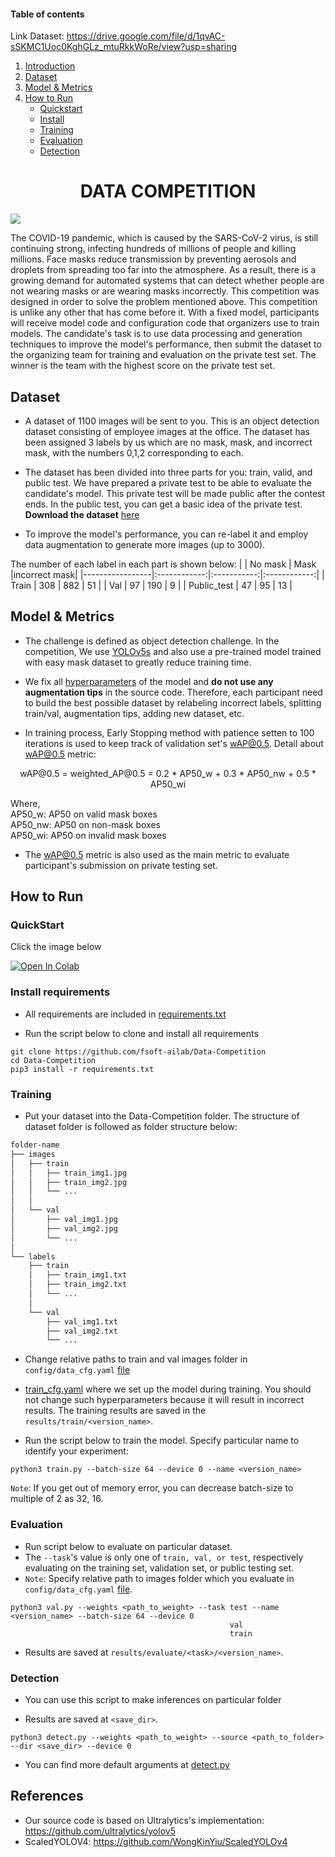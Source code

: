 #### Table of contents

Link Dataset: https://drive.google.com/file/d/1qvAC-sSKMC1Uoc0KghGLz_mtuRkkWoRe/view?usp=sharing


1. [Introduction](#introduction)
2. [Dataset](#dataset)
3. [Model & Metrics](#run)
4. [How to Run](#quickstart)
   - [Quickstart](#quickstart)
   - [Install](#install)
   - [Training](#training)
   - [Evaluation](#evaluation)
   - [Detection](#detection)


<p align="center">
  <h1 align="center", id="introduction">DATA COMPETITION</h1></p>
  
![](https://drive.google.com/uc?export=view&id=1DEpMpgsX-MU3-de4Gqoa7Nk3VD12_Vwk)
 
The COVID-19 pandemic, which is caused by the SARS-CoV-2 virus, is still continuing strong, infecting hundreds of millions of people and killing millions. Face masks reduce transmission by preventing aerosols and droplets from spreading too far into the atmosphere. As a result, there is a growing demand for automated systems that can detect whether people are not wearing masks or are wearing masks incorrectly. This competition was designed in order to solve the problem mentioned above. This competition is unlike any other that has come before it. With a fixed model, participants will receive model code and configuration code that organizers use to train models. The candidate's task is to use data processing and generation techniques to improve the model's performance, then submit the dataset to the organizing team for training and evaluation on the private test set. The winner is the team with the highest score on the private test set.

## Dataset<a name="dataset"></a>
* A dataset of 1100 images will be sent to you. This is an object detection dataset consisting of employee images at the office. 
The dataset has been assigned 3 labels by us which are no mask, mask, and incorrect mask, with the numbers 0,1,2 corresponding to each.

* The dataset has been divided into three parts for you: train, valid, and public test. We have prepared a private test to be able to evaluate the candidate's model. 
This private test will be made public after the contest ends. In the public test, you can get a basic idea of the private test. **Download the dataset** [here](https://drive.google.com/file/d/1wiu8nb7zFu9gxJRKlhs9lWO7ZyN_Tssh/view?usp=sharing)

* To improve the model's performance, you can re-label it and employ data augmentation to generate more images (up to 3000).

The number of each label in each part is shown below:
|                 |    No mask   |     Mask    |incorrect mask| 
|-----------------|:------------:|:-----------:|:------------:|
|      Train      |      308     |     882     |      51      |
|       Val       |      97      |     190     |      9       |
|   Public_test   |      47      |     95      |      13      |

## Model & Metrics <a name="model"></a>
* The challenge is defined as object detection challenge. In the competition,
We use [YOLOv5s](https://github.com/ultralytics/yolov5/releases) and also use a pre-trained model
trained with easy mask dataset to greatly reduce training time.
* We fix all [hyperparameters](config/hyps/hyp_finetune.yaml) of the model
and **do not use any augmentation tips** in the source code.
Therefore, each participant need to build the best possible dataset by relabeling
incorrect labels, splitting train/val, augmentation tips, adding new dataset, etc.

* In training process, Early Stopping method with patience setten to 100 iterations
is used to keep track of validation set's wAP@0.5. Detail about wAP@0.5 metric:
<p align="center">
wAP@0.5 = weighted_AP@0.5 = 0.2 * AP50_w + 0.3 * AP50_nw + 0.5 * AP50_wi
</p>

   Where, </br>
   AP50_w: AP50 on valid mask boxes </br>
   AP50_nw: AP50 on non-mask boxes </br>
   AP50_wi: AP50 on invalid mask boxes </br>

* The wAP@0.5 metric is also used as the main metric
to evaluate participant's submission on private testing set.


## How to Run<a name="run"></a>
### QuickStart <a name="quickstart"></a>
Click the image below 

<a href="https://colab.research.google.com/drive/18VZqW9X2bI2Os28BhIyE4YqkFC9FKRrf?usp=sharing" target="_blank">
  <img src="https://colab.research.google.com/assets/colab-badge.svg" alt="Open In Colab"/>
</a>

### Install requirements <a name="install"></a>

* All  requirements are included in [requirements.txt](https://github.com/fsoft-ailab/Data-Competition/blob/main/requirements.txt)


* Run the script below to clone and install all requirements


```angular2html
git clone https://github.com/fsoft-ailab/Data-Competition
cd Data-Competition
pip3 install -r requirements.txt
```

### Training <a name="training"></a>


* Put your dataset into the Data-Competition folder.
The structure of dataset folder is followed as folder structure below:
```bash
folder-name
├── images
│   ├── train
│   │   ├── train_img1.jpg
│   │   ├── train_img2.jpg
│   │   └── ...
│   │   
│   └── val
│       ├── val_img1.jpg
│       ├── val_img2.jpg
│       └── ...
│   
└── labels
    ├── train
    │   ├── train_img1.txt
    │   ├── train_img2.txt
    │   └── ...
    │   
    └── val
        ├── val_img1.txt
        ├── val_img2.txt
        └── ...

```
* Change relative paths to train and val images folder in `config/data_cfg.yaml` [file](config/data_cfg.yaml)

* [train_cfg.yaml](config/train_cfg.yaml) where we set up the model during training. 
You should not change such hyperparameters because it will result in incorrect results. The training results are saved
in the `results/train/<version_name>`.
* Run the script below to train the model. Specify particular name to identify your experiment:
```angular2html
python3 train.py --batch-size 64 --device 0 --name <version_name> 
```
`Note`: If you get out of memory error, you can decrease batch-size to multiple of 2 as 32, 16.

### Evaluation <a name="evaluation"></a>
* Run script below to evaluate on particular dataset.
* The `--task`'s value is only one of `train, val, or test`, respectively
evaluating on the training set, validation set, or public testing set.
* `Note`: Specify relative path to images folder which
you evaluate in `config/data_cfg.yaml` [file](config/data_cfg.yaml).

```angular2html
python3 val.py --weights <path_to_weight> --task test --name <version_name> --batch-size 64 --device 0
                                                 val
                                                 train
```
* Results are saved at `results/evaluate/<task>/<version_name>`.

### Detection <a name="detection"></a>

* You can use this script to make inferences on particular folder

* Results are saved at `<save_dir>`.
```angular2html
python3 detect.py --weights <path_to_weight> --source <path_to_folder> --dir <save_dir> --device 0
```

* You can find more default arguments at [detect.py](https://github.com/fsoft-ailab/Data-Competition/blob/main/train.py)

## References
* Our source code is based on Ultralytics's implementation: https://github.com/ultralytics/yolov5
* ScaledYOLOV4: https://github.com/WongKinYiu/ScaledYOLOv4
